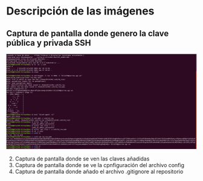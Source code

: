 # Descripción de las imágenes

## Captura de pantalla donde genero la clave pública y privada SSH

![ClavesGeneradas](https://github.com/BilalKxK99/GameStore/blob/master/docs/img/ClaveTerminal.png)

2. Captura de pantalla donde se ven las claves añadidas
3. Captura de pantalla donde se ve la cpnfiguración del archivo config
4. Captura de pantalla donde añado el archivo .gitignore al repositorio
